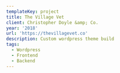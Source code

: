 ```yaml
---
templateKey: project
title: The Village Vet
client: Christopher Doyle &amp; Co.
year: '2018'
url: 'https://thevillagevet.co'
description: Custom wordpress theme build
tags:
  - Wordpress
  - Frontend
  - Backend
---
```


